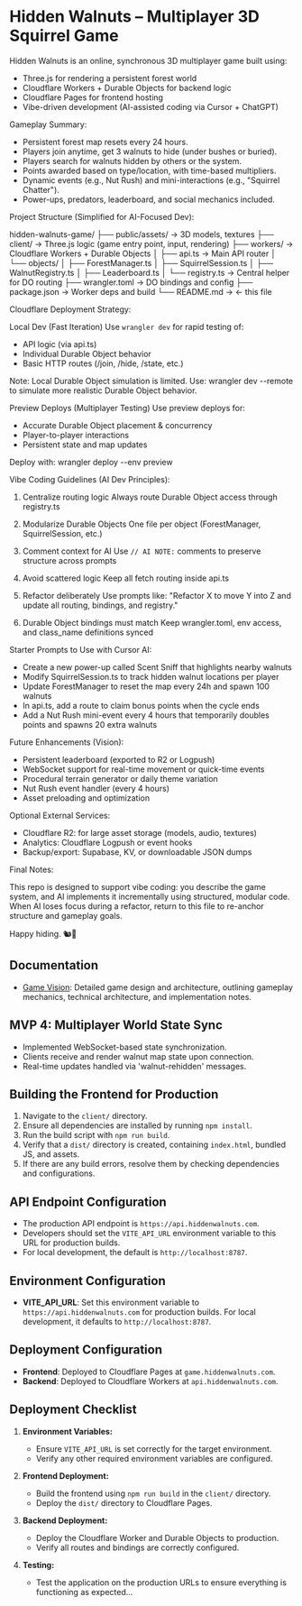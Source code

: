 # Hidden Walnuts – Multiplayer 3D Squirrel Game

Hidden Walnuts is an online, synchronous 3D multiplayer game built using:
- Three.js for rendering a persistent forest world
- Cloudflare Workers + Durable Objects for backend logic
- Cloudflare Pages for frontend hosting
- Vibe-driven development (AI-assisted coding via Cursor + ChatGPT)

Gameplay Summary:
- Persistent forest map resets every 24 hours.
- Players join anytime, get 3 walnuts to hide (under bushes or buried).
- Players search for walnuts hidden by others or the system.
- Points awarded based on type/location, with time-based multipliers.
- Dynamic events (e.g., Nut Rush) and mini-interactions (e.g., "Squirrel Chatter").
- Power-ups, predators, leaderboard, and social mechanics included.

Project Structure (Simplified for AI-Focused Dev):

hidden-walnuts-game/
├── public/assets/           → 3D models, textures
├── client/                  → Three.js logic (game entry point, input, rendering)
├── workers/                 → Cloudflare Workers + Durable Objects
│   ├── api.ts               → Main API router
│   └── objects/
│       ├── ForestManager.ts
│       ├── SquirrelSession.ts
│       ├── WalnutRegistry.ts
│       ├── Leaderboard.ts
│       └── registry.ts      → Central helper for DO routing
├── wrangler.toml            → DO bindings and config
├── package.json             → Worker deps and build
└── README.md                → ← this file

Cloudflare Deployment Strategy:

Local Dev (Fast Iteration)
Use `wrangler dev` for rapid testing of:
- API logic (via api.ts)
- Individual Durable Object behavior
- Basic HTTP routes (/join, /hide, /state, etc.)

Note: Local Durable Object simulation is limited. Use:
wrangler dev --remote
to simulate more realistic Durable Object behavior.

Preview Deploys (Multiplayer Testing)
Use preview deploys for:
- Accurate Durable Object placement & concurrency
- Player-to-player interactions
- Persistent state and map updates

Deploy with:
wrangler deploy --env preview

Vibe Coding Guidelines (AI Dev Principles):

1. Centralize routing logic
   Always route Durable Object access through registry.ts

2. Modularize Durable Objects
   One file per object (ForestManager, SquirrelSession, etc.)

3. Comment context for AI
   Use `// AI NOTE:` comments to preserve structure across prompts

4. Avoid scattered logic
   Keep all fetch routing inside api.ts

5. Refactor deliberately
   Use prompts like:
   "Refactor X to move Y into Z and update all routing, bindings, and registry."

6. Durable Object bindings must match
   Keep wrangler.toml, env access, and class_name definitions synced

Starter Prompts to Use with Cursor AI:

- Create a new power-up called Scent Sniff that highlights nearby walnuts
- Modify SquirrelSession.ts to track hidden walnut locations per player
- Update ForestManager to reset the map every 24h and spawn 100 walnuts
- In api.ts, add a route to claim bonus points when the cycle ends
- Add a Nut Rush mini-event every 4 hours that temporarily doubles points and spawns 20 extra walnuts

Future Enhancements (Vision):

- Persistent leaderboard (exported to R2 or Logpush)
- WebSocket support for real-time movement or quick-time events
- Procedural terrain generator or daily theme variation
- Nut Rush event handler (every 4 hours)
- Asset preloading and optimization

Optional External Services:

- Cloudflare R2: for large asset storage (models, audio, textures)
- Analytics: Cloudflare Logpush or event hooks
- Backup/export: Supabase, KV, or downloadable JSON dumps

Final Notes:

This repo is designed to support vibe coding: you describe the game system, and AI implements it incrementally using structured, modular code. When AI loses focus during a refactor, return to this file to re-anchor structure and gameplay goals.

Happy hiding. 🐿️🌰

## Documentation
- [Game Vision](GameVision.md): Detailed game design and architecture, outlining gameplay mechanics, technical architecture, and implementation notes.

## MVP 4: Multiplayer World State Sync

- Implemented WebSocket-based state synchronization.
- Clients receive and render walnut map state upon connection.
- Real-time updates handled via 'walnut-rehidden' messages.

## Building the Frontend for Production

1. Navigate to the `client/` directory.
2. Ensure all dependencies are installed by running `npm install`.
3. Run the build script with `npm run build`.
4. Verify that a `dist/` directory is created, containing `index.html`, bundled JS, and assets.
5. If there are any build errors, resolve them by checking dependencies and configurations.

## API Endpoint Configuration

- The production API endpoint is `https://api.hiddenwalnuts.com`.
- Developers should set the `VITE_API_URL` environment variable to this URL for production builds.
- For local development, the default is `http://localhost:8787`.

## Environment Configuration

- **VITE_API_URL**: Set this environment variable to `https://api.hiddenwalnuts.com` for production builds. For local development, it defaults to `http://localhost:8787`.

## Deployment Configuration

- **Frontend**: Deployed to Cloudflare Pages at `game.hiddenwalnuts.com`.
- **Backend**: Deployed to Cloudflare Workers at `api.hiddenwalnuts.com`.

## Deployment Checklist

1. **Environment Variables:**
   - Ensure `VITE_API_URL` is set correctly for the target environment.
   - Verify any other required environment variables are configured.

2. **Frontend Deployment:**
   - Build the frontend using `npm run build` in the `client/` directory.
   - Deploy the `dist/` directory to Cloudflare Pages.

3. **Backend Deployment:**
   - Deploy the Cloudflare Worker and Durable Objects to production.
   - Verify all routes and bindings are correctly configured.

4. **Testing:**
   - Test the application on the production URLs to ensure everything is functioning as expected...
